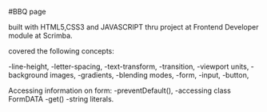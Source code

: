 #BBQ page

built with HTML5,CSS3 and JAVASCRIPT thru project at Frontend Developer module at Scrimba.

covered the following concepts:

-line-height,
-letter-spacing,
-text-transform,
-transition,
-viewport units,
-background images,
-gradients,
-blending modes,
-form,
-input,
-button,

Accessing information on form:
-preventDefault(),
-accessing class FormDATA
-get()
-string literals.



